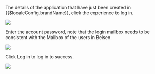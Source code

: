 <IntegrationDetailCard :title="`Experience login`">

The details of the application that have just been created in {{$localeConfig.brandName}}, click the experience to log in.

![](~@imagesZhCn/integration/beisen/2-1.png)

Enter the account password, note that the login mailbox needs to be consistent with the Mailbox of the users in Beisen.

![](~@imagesZhCn/integration/beisen/2-2.png)

Click Log in to log in to success.

![](~@imagesZhCn/integration/beisen/2-3.png)

</IntegrationDetailCard>
